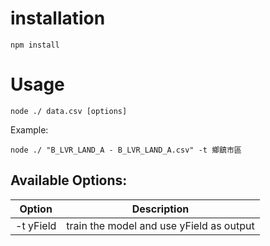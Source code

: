 # installation

```
npm install
```

# Usage

```shell=
node ./ data.csv [options]
```

Example:
```shell=
node ./ "B_LVR_LAND_A - B_LVR_LAND_A.csv" -t 鄉鎮市區
```


## Available Options:

| Option | Description |
| -------- | -------- |
| -t yField | train the model and use yField as output |
